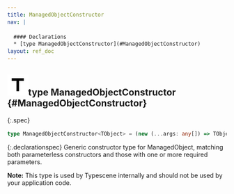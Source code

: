 ```yaml
---
title: ManagedObjectConstructor
nav: |

  #### Declarations
  * [type ManagedObjectConstructor](#ManagedObjectConstructor)
layout: ref_doc
---
```


## ![](/assets/icons/spec-type.svg)type ManagedObjectConstructor {#ManagedObjectConstructor}
{:.spec}

```typescript
type ManagedObjectConstructor<TObject> = (new (...args: any[]) => TObject) | (new (a: never, b: never, c: never, d: never, e: never, f: never) => TObject);
```
{:.declarationspec}
Generic constructor type for ManagedObject, matching both parameterless constructors and those with one or more required parameters.

**Note:** This type is used by Typescene internally and should not be used by your application code.

